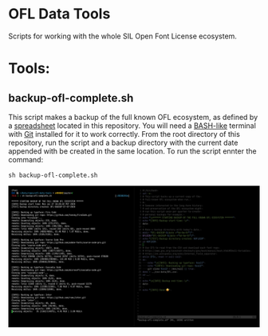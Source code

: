 # OFL Data Tools
Scripts for working with the whole SIL Open Font License ecosystem.

# Tools:
## backup-ofl-complete.sh 
This script makes a backup of the full known OFL ecosystem, as defined by a [spreadsheet](csv-data/OFL.csv) located in this repository.
You will need a [BASH-like](https://www.gnu.org/savannah-checkouts/gnu/bash/manual/bash.html) terminal with [Git](https://git-scm.com/book/en/v2/Getting-Started-Installing-Git) installed for it to work correctly. From the root directory of this repository, run the script and a backup directory with the current date appended with be created in the same location. To run the script ennter the command:
```
sh backup-ofl-complete.sh
```

![Use example image](screenshots/screenshot-01.png)
